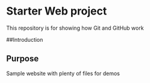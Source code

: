 # Starter Web project

This repository is for showing how Git and GitHub work

##Introduction

## Purpose

Sample website with plenty of files for demos

